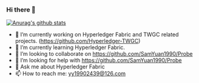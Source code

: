 ### Hi there 👋

[![Anurag's github stats](https://github-readme-stats.vercel.app/api?username=SamYuan1990)](https://github.com/anuraghazra/github-readme-stats)

- 🔭 I’m currently working on Hyperledger Fabric and TWGC related projects.  (https://github.com/Hyperledger-TWGC)
- 🌱 I’m currently learning Hyperledger Fabric.
- 👯 I’m looking to collaborate on https://github.com/SamYuan1990/Probe
- 🤔 I’m looking for help with https://github.com/SamYuan1990/Probe
- 💬 Ask me about Hyperledger Fabric
- 📫 How to reach me: yy19902439@126.com

<!--
**SamYuan1990/SamYuan1990** is a ✨ _special_ ✨ repository because its `README.md` (this file) appears on your GitHub profile.

Here are some ideas to get you started:

- 😄 Pronouns: ...
- ⚡ Fun fact: ...
-->
